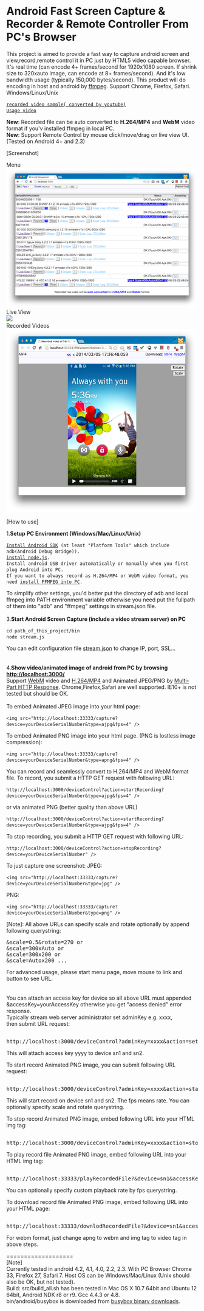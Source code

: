 Android Fast Screen Capture & Recorder & Remote Controller From PC's Browser
===================
This project is aimed to provide a fast way to capture android screen and view,record,remote control it in PC just by HTML5 video capable browser.
It's real time (can encode 4+ frames/second for 1920x1080 screen. If shrink size to 320xauto image, can encode at 8+ frames/second).
And it's low bandwidth usage (typically 150,000 bytes/second).
This product will do encoding in host and android by <a href="http://ffmpeg.org/">ffmpeg</a>.
Support Chrome, Firefox, Safari. Windows/Linux/Unix
<pre><code><a href="http://youtu.be/CWcOjzAJ6Sg">recorded video sample( converted by youtube)</a>  
<a href="http://youtu.be/1wZYHHzMwQ8">Usage video</a></code></pre>

<b>New</b>: Recorded file can be auto converted to <b>H.264/MP4</b> and <b>WebM</b> video format if you'v installed ffmpeg in local PC.<br/>
<b>New</b>: Support Remote Control by mouse click/move/drag on live view UI. (Tested on Android 4+ and 2.3)<br/>

[Screenshot]

Menu<br/>
<img src="doc/screenshot-menu.png" /><br/>
Live View<br/>
<img src="doc/screenshot-png.png" /><br/>
Recorded Videos<br/>
<img src="doc/recorded.png" /><br/>

[How to use]  
  
1.<b>Setup PC Environment (Windows/Mac/Linux/Unix)</b>  
<pre><code><a href="http://developer.android.com/sdk/index.html">Install Android SDK</a> (at least "Platform Tools" which include adb(Android Debug Bridge)).  
<a href="http://nodejs.org/download/">install node.js</a>.  
Install android USB driver automatically or manually when you first plug Android into PC.  
If you want to always record as H.264/MP4 or WebM video format, you need <a href="http://www.ffmpeg.org/download.html">install FFMPEG into PC</a>.
</code></pre>
To simplify other settings, you'd better put the directory of adb and local ffmpeg into PATH environment variable otherwise you need put the fullpath of them into "adb" and "ffmpeg" settings in stream.json file.
<br/><br/>
3.<b>Start Android Screen Capture (include a video stream server) on PC</b>  
<pre><code>cd path_of_this_project/bin  
node stream.js
</code></pre>
You can edit configuration file <a href="https://raw.github.com/sjitech/sji-android-screen-capture/master/bin/stream.json">stream.json</a> to change IP, port, SSL...  
<br/><br/>
4.<b>Show video/animated image of android from PC by browsing <a href="http://localhost:3000/">http://localhost:3000/</a></b>  <br/>
Support <a href="http://www.webmproject.org/">WebM</a> video and <a href="http://en.wikipedia.org/wiki/H.264/MPEG-4_AVC">H.264/MP4</a> and Animated JPEG/PNG by <a href="http://en.wikipedia.org/wiki/MIME#Mixed-Replace">Multi-Part HTTP Response</a>.
Chrome,Firefox,Safari are well supported. IE10+ is not tested but should be OK.
<br/><br/>
To embed Animated JPEG image into your html page:
<pre><code>&lt;img src="http://localhost:33333/capture?device=yourDeviceSerialNumber&type=ajpg&fps=4" /&gt;
</code></pre>

To embed Animated PNG image into your html page. (PNG is lostless image compression):
<pre><code>&lt;img src="http://localhost:33333/capture?device=yourDeviceSerialNumber&type=apng&fps=4" /&gt;
</code></pre>

You can record and seamlessly convert to H.264/MP4 and WebM format file.
To record, you submit a HTTP GET request with following URL:
<pre><code>http://localhost:3000/deviceControl?action=startRecording?device=yourDeviceSerialNumber&type=ajpg&fps=4" /&gt;
</code></pre>
or via animated PNG  (better quality than above URL)
<pre><code>http://localhost:3000/deviceControl?action=startRecording?device=yourDeviceSerialNumber&type=ajpg&fps=4" /&gt;
</code></pre>

To stop recording, you submit a HTTP GET request with following URL:
<pre><code>http://localhost:3000/deviceControl?action=stopRecording?device=yourDeviceSerialNumber" /&gt;
</code></pre>

To just capture one screenshot:
JPEG:
<pre><code>&lt;img src="http://localhost:33333/capture?device=yourDeviceSerialNumber&type=jpg" /&gt;
</code></pre>
PNG:
<pre><code>&lt;img src="http://localhost:33333/capture?device=yourDeviceSerialNumber&type=png" /&gt;
</code></pre>

[Note]:
All above URLs can specify scale and rotate optionally by append following querystring:
<pre>
&scale=0.5&rotate=270 or  
&scale=300xAuto or
&scale=300x200 or  
&scale=Autox200 ...
</pre>  
  
For advanced usage, please start menu page, move mouse to link and button to see URL.  
<br/>
<br/>
You can attach an access key for device so all above URL must  appended &accessKey=yourAccessKey otherwise you get "access denied" error response.  
Typically stream web server administrator set adminKey e.g. xxxx,   
then submit URL request:  
<pre>  
http://localhost:3000/deviceControl?adminKey=xxxx&action=setAccessKey&accessKey=yyyy&device=sn1&device=sn2  ....  
</pre>  
This will attach access key yyyy to device sn1 and sn2.  
  
To start record Animated PNG image, you can submit following URL request:  
<pre>  
http://localhost:3000/deviceControl?adminKey=xxxx&action=startRecording&device=sn1&device=sn2&type=apng&fps=4  
</pre>  
  
This will start record on device sn1 and sn2. The fps means rate. You can optionally specify scale and rotate querystring.  
  
To stop record Animated PNG image, embed following URL into your HTML img tag:  
<pre>  
http://localhost:3000/deviceControl?adminKey=xxxx&action=stopRecording&device=sn1&device=sn2    
</pre>  
  
To play record file Animated PNG image, embed following URL into your HTML img tag:  
<pre>  
http://localhost:33333/playRecordedFile?&device=sn1&accessKey=yyyy&type=apng  
</pre>  
  
You can optionally specify custom playback rate by fps querystring.  

To download record file Animated PNG image, embed following URL into your HTML page:  
<pre>  
http://localhost:33333/downlodRecordedFile?&device=sn1&accessKey=yyyy&type=apng  
</pre>  
  
For webm format, just change apng to webm and img tag to video tag in above steps.   

===================  
[Note]  
    Currently tested in android 4.2, 4.1, 4.0, 2.2, 2.3.  With PC Browser Chrome 33, Firefox 27, Safari 7.
    Host OS can be Windows/Mac/Linux (Unix should also be OK, but not tested).  
    Build: src/build_all.sh has been tested in Mac OS X 10.7 64bit and Ubuntu 12 64bit,
    Android NDK r8 or r9. Gcc 4.4.3 or 4.8.  
    bin/android/busybox is downloaded from <a href="http://www.busybox.net/downloads/binaries/latest/busybox-armv5l">busybox binary downloads</a>.
